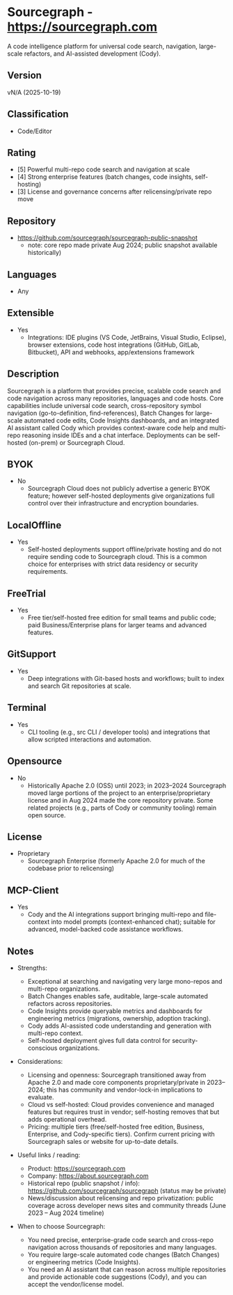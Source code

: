 # Sourcegraph - https://sourcegraph.com
A code intelligence platform for universal code search, navigation, large-scale refactors, and AI-assisted development (Cody).

## Version
vN/A (2025-10-19)

## Classification 
- Code/Editor

## Rating
- [5] Powerful multi-repo code search and navigation at scale
- [4] Strong enterprise features (batch changes, code insights, self-hosting)
- [3] License and governance concerns after relicensing/private repo move

## Repository
- https://github.com/sourcegraph/sourcegraph-public-snapshot
  - note: core repo made private Aug 2024; public snapshot available historically)

## Languages
- Any

## Extensible
- Yes
  - Integrations: IDE plugins (VS Code, JetBrains, Visual Studio, Eclipse), browser extensions, code host integrations (GitHub, GitLab, Bitbucket), API and webhooks, app/extensions framework

## Description
Sourcegraph is a platform that provides precise, scalable code search and code navigation across many repositories, languages and code hosts. Core capabilities include universal code search, cross-repository symbol navigation (go-to-definition, find-references), Batch Changes for large-scale automated code edits, Code Insights dashboards, and an integrated AI assistant called Cody which provides context-aware code help and multi-repo reasoning inside IDEs and a chat interface. Deployments can be self-hosted (on-prem) or Sourcegraph Cloud.

## BYOK
- No
  - Sourcegraph Cloud does not publicly advertise a generic BYOK feature; however self-hosted deployments give organizations full control over their infrastructure and encryption boundaries.

## LocalOffline
- Yes
  - Self-hosted deployments support offline/private hosting and do not require sending code to Sourcegraph cloud. This is a common choice for enterprises with strict data residency or security requirements.

## FreeTrial
- Yes
  - Free tier/self-hosted free edition for small teams and public code; paid Business/Enterprise plans for larger teams and advanced features.

## GitSupport
- Yes
  - Deep integrations with Git-based hosts and workflows; built to index and search Git repositories at scale.

## Terminal
- Yes
  - CLI tooling (e.g., src CLI / developer tools) and integrations that allow scripted interactions and automation.

## Opensource
- No
  - Historically Apache 2.0 (OSS) until 2023; in 2023–2024 Sourcegraph moved large portions of the project to an enterprise/proprietary license and in Aug 2024 made the core repository private. Some related projects (e.g., parts of Cody or community tooling) remain open source.

## License
- Proprietary
  - Sourcegraph Enterprise (formerly Apache 2.0 for much of the codebase prior to relicensing)

## MCP-Client
- Yes
  - Cody and the AI integrations support bringing multi-repo and file-context into model prompts (context-enhanced chat); suitable for advanced, model-backed code assistance workflows.

## Notes
- Strengths:
  - Exceptional at searching and navigating very large mono-repos and multi-repo organizations.
  - Batch Changes enables safe, auditable, large-scale automated refactors across repositories.
  - Code Insights provide queryable metrics and dashboards for engineering metrics (migrations, ownership, adoption tracking).
  - Cody adds AI-assisted code understanding and generation with multi-repo context.
  - Self-hosted deployment gives full data control for security-conscious organizations.

- Considerations:
  - Licensing and openness: Sourcegraph transitioned away from Apache 2.0 and made core components proprietary/private in 2023–2024; this has community and vendor-lock-in implications to evaluate.
  - Cloud vs self-hosted: Cloud provides convenience and managed features but requires trust in vendor; self-hosting removes that but adds operational overhead.
  - Pricing: multiple tiers (free/self-hosted free edition, Business, Enterprise, and Cody-specific tiers). Confirm current pricing with Sourcegraph sales or website for up-to-date details.

- Useful links / reading:
  - Product: https://sourcegraph.com
  - Company: https://about.sourcegraph.com
  - Historical repo (public snapshot / info): https://github.com/sourcegraph/sourcegraph (status may be private)
  - News/discussion about relicensing and repo privatization: public coverage across developer news sites and community threads (June 2023 – Aug 2024 timeline)

- When to choose Sourcegraph:
  - You need precise, enterprise-grade code search and cross-repo navigation across thousands of repositories and many languages.
  - You require large-scale automated code changes (Batch Changes) or engineering metrics (Code Insights).
  - You need an AI assistant that can reason across multiple repositories and provide actionable code suggestions (Cody), and you can accept the vendor/license model.
